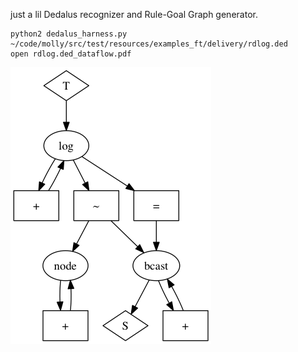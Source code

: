 just a lil Dedalus recognizer and Rule-Goal Graph generator.

    python2 dedalus_harness.py ~/code/molly/src/test/resources/examples_ft/delivery/rdlog.ded
    open rdlog.ded_dataflow.pdf 

![rgg](rdlog.png)
